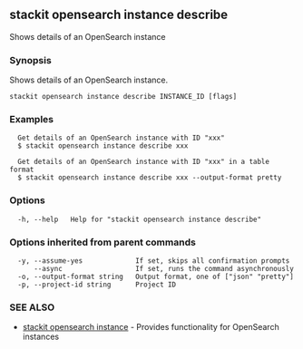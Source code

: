 ## stackit opensearch instance describe

Shows details  of an OpenSearch instance

### Synopsis

Shows details  of an OpenSearch instance.

```
stackit opensearch instance describe INSTANCE_ID [flags]
```

### Examples

```
  Get details of an OpenSearch instance with ID "xxx"
  $ stackit opensearch instance describe xxx

  Get details of an OpenSearch instance with ID "xxx" in a table format
  $ stackit opensearch instance describe xxx --output-format pretty
```

### Options

```
  -h, --help   Help for "stackit opensearch instance describe"
```

### Options inherited from parent commands

```
  -y, --assume-yes             If set, skips all confirmation prompts
      --async                  If set, runs the command asynchronously
  -o, --output-format string   Output format, one of ["json" "pretty"]
  -p, --project-id string      Project ID
```

### SEE ALSO

* [stackit opensearch instance](./stackit_opensearch_instance.md)	 - Provides functionality for OpenSearch instances

